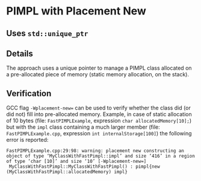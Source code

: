 # PIMPL with Placement New
## Uses `std::unique_ptr`

## Details
The approach uses a unique pointer to manage a PIMPL class allocated on a pre-allocated piece of memory (static memory allocation, on the stack).

## Verification
GCC flag `-Wplacement-new=` can be used to verify whether the class did (or did not) fill into pre-allocated memory.
Example, in case of static allocation of 10 bytes (file: `FastPIMPLExample`, expression `char allocatedMemory[10];`) but with 
the `impl` class containing a much larger member (file: `FastPIMPLExample.cpp`, expression `int internalStorage[100]`) the following error is reported:

```
FastPIMPLExample.cpp:29:98: warning: placement new constructing an object of type ‘MyClassWithFastPimpl::impl’ and size ‘416’ in a region of type ‘char [10]’ and size ‘10’ [-Wplacement-new=]
 MyClassWithFastPimpl::MyClassWithFastPimpl() : pimpl{new (MyClassWithFastPimpl::allocatedMemory) impl}

```